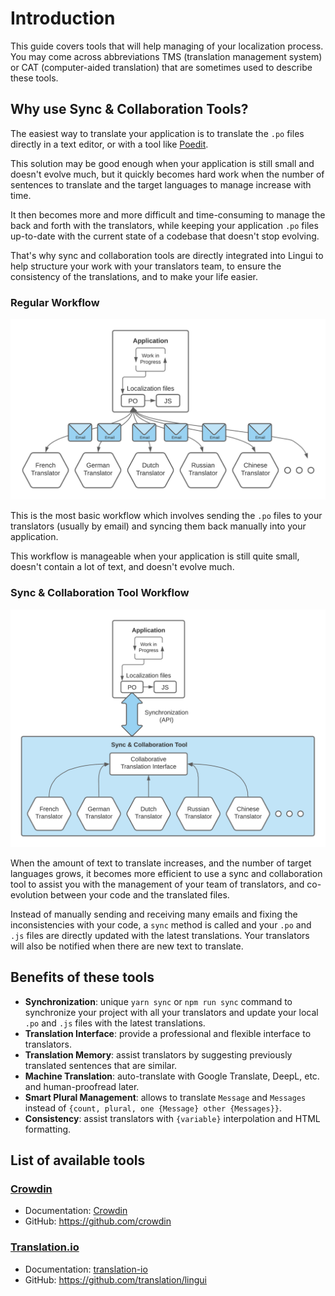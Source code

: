 # Introduction

This guide covers tools that will help managing of your localization process. You may come across abbreviations TMS (translation management system) or CAT (computer-aided translation) that are sometimes used to describe these tools.

## Why use Sync & Collaboration Tools?

The easiest way to translate your application is to translate the `.po` files directly in a text editor, or with a tool like [Poedit](https://poedit.net).

This solution may be good enough when your application is still small and doesn't evolve much, but it quickly becomes hard work when the number of sentences to translate and the target languages to manage increase with time.

It then becomes more and more difficult and time-consuming to manage the back and forth with the translators, while keeping your application `.po` files up-to-date with the current state of a codebase that doesn't stop evolving.

That's why sync and collaboration tools are directly integrated into Lingui to help structure your work with your translators team, to ensure the consistency of the translations, and to make your life easier.

### Regular Workflow

![Translation workflow *without* sync and collaboration tool](../assets/without-collaboration-tool.png)

This is the most basic workflow which involves sending the `.po` files to your translators (usually by email) and syncing them back manually into your application.

This workflow is manageable when your application is still quite small, doesn't contain a lot of text, and doesn't evolve much.

### Sync & Collaboration Tool Workflow

![Translation workflow *with* sync and collaboration tool](../assets/with-collaboration-tool.png)

When the amount of text to translate increases, and the number of target languages grows, it becomes more efficient to use a sync and collaboration tool to assist you with the management of your team of translators, and co-evolution between your code and the translated files.

Instead of manually sending and receiving many emails and fixing the inconsistencies with your code, a `sync` method is called and your `.po` and `.js` files are directly updated with the latest translations. Your translators will also be notified when there are new text to translate.

## Benefits of these tools

- **Synchronization**: unique `yarn sync` or `npm run sync` command to synchronize your project with all your translators and update your local `.po` and `.js` files with the latest translations.
- **Translation Interface**: provide a professional and flexible interface to translators.
- **Translation Memory**: assist translators by suggesting previously translated sentences that are similar.
- **Machine Translation**: auto-translate with Google Translate, DeepL, etc. and human-proofread later.
- **Smart Plural Management**: allows to translate `Message` and `Messages` instead of `{count, plural, one {Message} other {Messages}}`.
- **Consistency**: assist translators with `{variable}` interpolation and HTML formatting.

## List of available tools

### [Crowdin](https://crowdin.com/?utm_source=lingui.dev&utm_medium=referral&utm_campaign=lingui.dev)

- Documentation: [Crowdin](./crowdin.md)
- GitHub: https://github.com/crowdin

### [Translation.io](https://translation.io/lingui)

- Documentation: [translation-io](./translation-io.md)
- GitHub: https://github.com/translation/lingui
